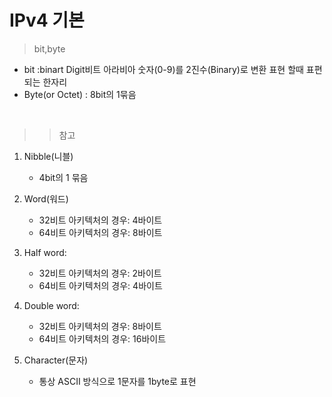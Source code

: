# IPv4 기본
> bit,byte
- bit :binart Digit비트 아라비아 숫자(0-9)를 2진수(Binary)로 변환 표현 할때 표편되는 한자리
- Byte(or Octet) : 8bit의 1묶음
<br>

>> 참고  <br>

1) Nibble(니블)
    - 4bit의 1 묶음
    
2) Word(워드)
    - 32비트 아키텍처의 경우: 4바이트
    - 64비트 아키텍처의 경우: 8바이트

3) Half word:
    - 32비트 아키텍처의 경우: 2바이트
    - 64비트 아키텍처의 경우: 4바이트

4) Double word:
     - 32비트 아키텍처의 경우: 8바이트
     - 64비트 아키텍처의 경우: 16바이트

5) Character(문자)
     - 통상 ASCII 방식으로 1문자를 1byte로 표현
